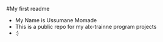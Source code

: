 #My first readme
- My Name is Ussumane Momade
- This is a public repo for my alx-trainne program projects
- :)

